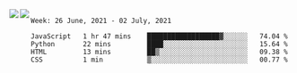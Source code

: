 <a href="https://github.com/anuraghazra/github-readme-stats">
  <img align="left" src="https://github-readme-stats.vercel.app/api?username=Tanesan&count_private=true&show_icons=true" />
</a>
<a href="https://github.com/anuraghazra/github-readme-stats">
  <img align="left" src="https://github-readme-stats.vercel.app/api/top-langs/?username=Tanesan" />
</a>

<!--START_SECTION:waka-->
```text
Week: 26 June, 2021 - 02 July, 2021

JavaScript   1 hr 47 mins    ██████████████████▓░░░░░░   74.04 % 
Python       22 mins         ████░░░░░░░░░░░░░░░░░░░░░   15.64 % 
HTML         13 mins         ██▒░░░░░░░░░░░░░░░░░░░░░░   09.38 % 
CSS          1 min           ▒░░░░░░░░░░░░░░░░░░░░░░░░   00.77 % 
```
<!--END_SECTION:waka-->
